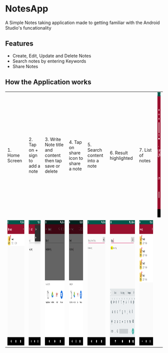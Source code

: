 # NotesApp
A Simple Notes taking application made to getting familiar with the Android Studio's funcationality
  
## Features 
- Create, Edit, Update and Delete Notes
- Search notes by entering Keywords
- Share Notes

## How the Application works

<table>
  <tr>
    <td>
1. Home Screen
    </td>
        <td>
2. Tap on + sign to add a note
    </td>
        <td>
3. Write Note title and content then tap save or delete
    </td>
        <td>
4. Tap on share icon to share a note
    </td>
        <td>
5. Search content into a note
    </td>
        <td>
6. Result highlighted
    </td>
    <td>
      7. List of notes
    </td>
    <td>
<img src="https://github.com/vir007/NotesApp/blob/master/Screenshots/home.png" height="400" width="auto" alt="Home Screen of App" />
    </td>
<tr>
  <tr>
    <td>
      <img src="https://github.com/vir007/NotesApp/blob/master/Screenshots/list_notes.png" height="400" width="auto" alt="+" />
    </td>
        <td>
          <img src="https://github.com/vir007/NotesApp/blob/master/Screenshots/save_delete_note.png" height="400" width="auto" alt="save or delete" />
    </td>
        <td>
          


<img src="https://github.com/vir007/NotesApp/blob/master/Screenshots/share_note.png" height="400" width="auto" alt="share" />
    </td>
        <td>
  <img src="https://github.com/vir007/NotesApp/blob/master/Screenshots/share_note.png" height="400" width="auto" alt="share" />
    </td>
        <td>
  
<img src="https://github.com/vir007/NotesApp/blob/master/Screenshots/search_content.png" height="400" width="auto" alt="search content" />
    </td>
        <td>
  <img src="https://github.com/vir007/NotesApp/blob/master/Screenshots/search_result.png" height="400" width="auto" alt="search result" />
    </td>
        <td>
  
<img src="https://github.com/vir007/NotesApp/blob/master/Screenshots/notes.png" height="400" width="auto" alt="list of notes" />
    </td>
    
  </tr>














</table>




